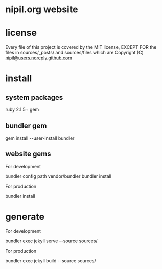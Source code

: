 # nipil.org website

# license

Every file of this project is covered by the MIT license, EXCEPT FOR the files in sources/_posts/ and sources/files which are Copyright (C) nipil@users.noreply.github.com

# install

## system packages

  ruby 2.1.5+
  gem

## bundler gem

  gem install --user-install bundler

## website gems

For development

  bundler config path vendor/bundler
  bundler install

For production

  bundler install

# generate

For development

  bundler exec jekyll serve --source sources/

For production

  bundler exec jekyll build --source sources/

